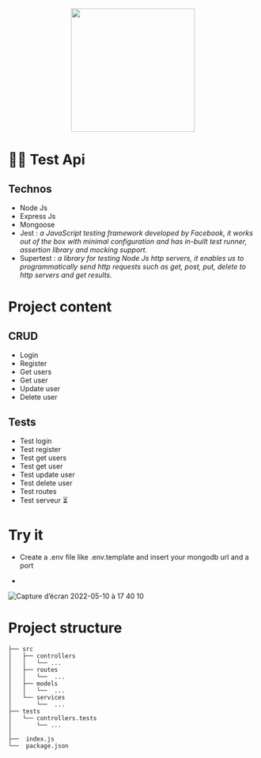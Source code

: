 
<h1 align="center">
    <img height="250" src="https://five.epicollect.net/api/internal/media/ec5-api-test?type=photo&name=logo.jpg&format=project_thumb">
</h1>

# 🕵️‍♀️ Test Api


## Technos
- Node Js 
- Express Js
- Mongoose 
- Jest : *a JavaScript testing framework developed by Facebook, it works out of the box with minimal configuration and has in-built test runner, assertion library and mocking support.*
- Supertest : *a library for testing Node Js http servers, it enables us to programmatically send http requests such as get, post, put, delete to http servers and get results.*


# Project content

## CRUD 
- Login
- Register
- Get users
- Get user
- Update user 
- Delete user

## Tests
- Test login
- Test register
- Test get users
- Test get user
- Test update user
- Test delete user
- Test routes 
- Test serveur ⏳

# Try it
- Create a .env file like .env.template and insert your mongodb url and a port
- ~~~bash $ Npm test

![Capture d’écran 2022-05-10 à 17 40 10](https://user-images.githubusercontent.com/59204034/167670009-9e11c533-52b2-43e2-af2f-f12a1de9e49f.png)


# Project structure

```shell
├── src
│   ├── controllers
│   │   └── ...
│   ├── routes
│   │   └──  ...
│   ├── models
│   │   └──  ...  
│   └── services
│       └──  ...
├── tests
│   └── controllers.tests
│       └── ...
│
├──  index.js
└──  package.json
```
